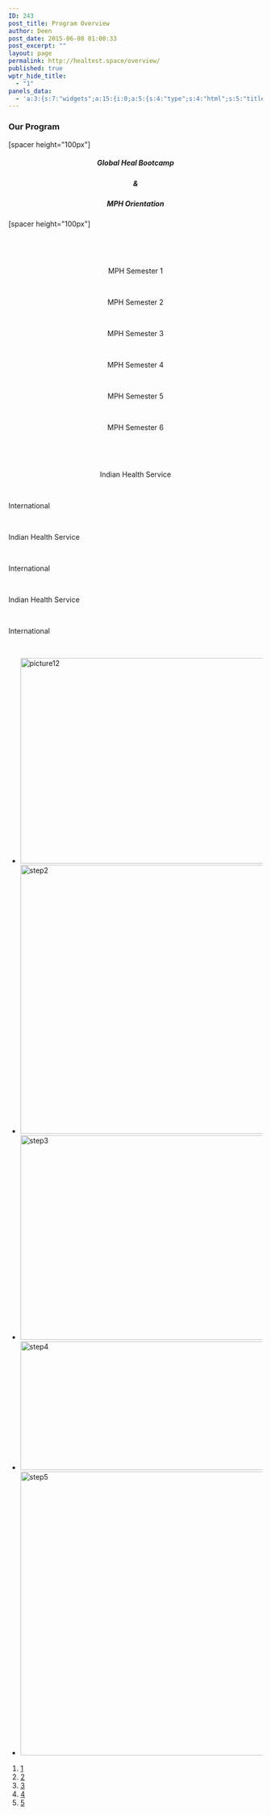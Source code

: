 ```yaml
---
ID: 243
post_title: Program Overview
author: Deen
post_date: 2015-06-08 01:00:33
post_excerpt: ""
layout: page
permalink: http://healtest.space/overview/
published: true
wptr_hide_title:
  - "1"
panels_data:
  - 'a:3:{s:7:"widgets";a:15:{i:0;a:5:{s:4:"type";s:4:"html";s:5:"title";s:0:"";s:4:"text";s:46:"<h3 style="text-align: left;">Our Program</h3>";s:6:"filter";s:1:"1";s:11:"panels_info";a:6:{s:5:"class";s:30:"WP_Widget_Black_Studio_TinyMCE";s:3:"raw";b:0;s:4:"grid";i:0;s:4:"cell";i:0;s:2:"id";i:0;s:5:"style";a:2:{s:10:"background";s:7:"#897364";s:18:"background_display";s:4:"tile";}}}i:1;a:5:{s:4:"type";s:6:"visual";s:5:"title";s:0:"";s:4:"text";s:220:"<p>[spacer height="100px"]</p><h5 style="text-align: center;">Global Heal Bootcamp</h5><h5 style="text-align: center;">&amp;</h5><h5 style="text-align: center;">MPH Orientation</h5><p>[spacer height="100px"]</p><p> </p>";s:6:"filter";s:1:"1";s:11:"panels_info";a:5:{s:5:"class";s:30:"WP_Widget_Black_Studio_TinyMCE";s:4:"grid";i:1;s:4:"cell";i:0;s:2:"id";i:1;s:5:"style";a:3:{s:10:"background";s:7:"#127e9b";s:27:"background_image_attachment";b:0;s:18:"background_display";s:6:"center";}}}i:2;a:5:{s:4:"type";s:6:"visual";s:5:"title";s:0:"";s:4:"text";s:58:"<p> </p><p style="text-align: center;">MPH Semester 1</p>";s:6:"filter";s:1:"1";s:11:"panels_info";a:6:{s:5:"class";s:30:"WP_Widget_Black_Studio_TinyMCE";s:3:"raw";b:0;s:4:"grid";i:1;s:4:"cell";i:1;s:2:"id";i:2;s:5:"style";a:2:{s:10:"background";s:7:"#129bba";s:18:"background_display";s:6:"center";}}}i:3;a:5:{s:4:"type";s:6:"visual";s:5:"title";s:0:"";s:4:"text";s:58:"<p> </p><p style="text-align: center;">MPH Semester 2</p>";s:6:"filter";s:1:"1";s:11:"panels_info";a:6:{s:5:"class";s:30:"WP_Widget_Black_Studio_TinyMCE";s:3:"raw";b:0;s:4:"grid";i:1;s:4:"cell";i:1;s:2:"id";i:3;s:5:"style";a:2:{s:10:"background";s:7:"#129bba";s:18:"background_display";s:6:"center";}}}i:4;a:5:{s:4:"type";s:6:"visual";s:5:"title";s:0:"";s:4:"text";s:58:"<p> </p><p style="text-align: center;">MPH Semester 3</p>";s:6:"filter";s:1:"1";s:11:"panels_info";a:6:{s:5:"class";s:30:"WP_Widget_Black_Studio_TinyMCE";s:3:"raw";b:0;s:4:"grid";i:1;s:4:"cell";i:1;s:2:"id";i:4;s:5:"style";a:2:{s:10:"background";s:7:"#129bba";s:18:"background_display";s:6:"center";}}}i:5;a:5:{s:4:"type";s:6:"visual";s:5:"title";s:0:"";s:4:"text";s:58:"<p> </p><p style="text-align: center;">MPH Semester 4</p>";s:6:"filter";s:1:"1";s:11:"panels_info";a:6:{s:5:"class";s:30:"WP_Widget_Black_Studio_TinyMCE";s:3:"raw";b:0;s:4:"grid";i:1;s:4:"cell";i:1;s:2:"id";i:5;s:5:"style";a:2:{s:10:"background";s:7:"#129bba";s:18:"background_display";s:6:"center";}}}i:6;a:5:{s:4:"type";s:6:"visual";s:5:"title";s:0:"";s:4:"text";s:58:"<p> </p><p style="text-align: center;">MPH Semester 5</p>";s:6:"filter";s:1:"1";s:11:"panels_info";a:6:{s:5:"class";s:30:"WP_Widget_Black_Studio_TinyMCE";s:3:"raw";b:0;s:4:"grid";i:1;s:4:"cell";i:1;s:2:"id";i:6;s:5:"style";a:2:{s:10:"background";s:7:"#129bba";s:18:"background_display";s:6:"center";}}}i:7;a:5:{s:4:"type";s:6:"visual";s:5:"title";s:0:"";s:4:"text";s:67:"<p> </p><p style="text-align: center;">MPH Semester 6</p><p> </p>";s:6:"filter";s:1:"1";s:11:"panels_info";a:6:{s:5:"class";s:30:"WP_Widget_Black_Studio_TinyMCE";s:3:"raw";b:0;s:4:"grid";i:1;s:4:"cell";i:1;s:2:"id";i:7;s:5:"style";a:2:{s:10:"background";s:7:"#129bba";s:18:"background_display";s:6:"center";}}}i:8;a:5:{s:4:"type";s:6:"visual";s:5:"title";s:0:"";s:4:"text";s:65:"<p> </p><p style="text-align: center;">Indian Health Service</p>";s:6:"filter";s:1:"1";s:11:"panels_info";a:6:{s:5:"class";s:30:"WP_Widget_Black_Studio_TinyMCE";s:3:"raw";b:0;s:4:"grid";i:1;s:4:"cell";i:2;s:2:"id";i:8;s:5:"style";a:2:{s:10:"background";s:7:"#ededed";s:18:"background_display";s:6:"center";}}}i:9;a:5:{s:4:"type";s:6:"visual";s:5:"title";s:0:"";s:4:"text";s:29:"<p> </p><p>International</p>";s:6:"filter";s:1:"1";s:11:"panels_info";a:6:{s:5:"class";s:30:"WP_Widget_Black_Studio_TinyMCE";s:3:"raw";b:0;s:4:"grid";i:1;s:4:"cell";i:2;s:2:"id";i:9;s:5:"style";a:2:{s:10:"background";s:7:"#ededed";s:18:"background_display";s:6:"center";}}}i:10;a:5:{s:4:"type";s:6:"visual";s:5:"title";s:0:"";s:4:"text";s:37:"<p> </p><p>Indian Health Service</p>";s:6:"filter";s:1:"1";s:11:"panels_info";a:6:{s:5:"class";s:30:"WP_Widget_Black_Studio_TinyMCE";s:3:"raw";b:0;s:4:"grid";i:1;s:4:"cell";i:2;s:2:"id";i:10;s:5:"style";a:2:{s:10:"background";s:7:"#ededed";s:18:"background_display";s:6:"center";}}}i:11;a:5:{s:4:"type";s:6:"visual";s:5:"title";s:0:"";s:4:"text";s:29:"<p> </p><p>International</p>";s:6:"filter";s:1:"1";s:11:"panels_info";a:6:{s:5:"class";s:30:"WP_Widget_Black_Studio_TinyMCE";s:3:"raw";b:0;s:4:"grid";i:1;s:4:"cell";i:2;s:2:"id";i:11;s:5:"style";a:2:{s:10:"background";s:7:"#ededed";s:18:"background_display";s:6:"center";}}}i:12;a:5:{s:4:"type";s:6:"visual";s:5:"title";s:0:"";s:4:"text";s:37:"<p> </p><p>Indian Health Service</p>";s:6:"filter";s:1:"1";s:11:"panels_info";a:6:{s:5:"class";s:30:"WP_Widget_Black_Studio_TinyMCE";s:3:"raw";b:0;s:4:"grid";i:1;s:4:"cell";i:2;s:2:"id";i:12;s:5:"style";a:2:{s:10:"background";s:7:"#ededed";s:18:"background_display";s:6:"center";}}}i:13;a:5:{s:4:"type";s:6:"visual";s:5:"title";s:0:"";s:4:"text";s:38:"<p> </p><p>International</p><p> </p>";s:6:"filter";s:1:"1";s:11:"panels_info";a:6:{s:5:"class";s:30:"WP_Widget_Black_Studio_TinyMCE";s:3:"raw";b:0;s:4:"grid";i:1;s:4:"cell";i:2;s:2:"id";i:13;s:5:"style";a:2:{s:10:"background";s:7:"#ededed";s:18:"background_display";s:6:"center";}}}i:14;a:7:{s:6:"frames";a:5:{i:0;a:5:{s:17:"background_videos";a:1:{i:0;a:4:{s:4:"file";s:0:"";s:3:"url";s:0:"";s:6:"format";s:9:"video/mp4";s:6:"height";s:0:"";}}s:16:"background_image";s:0:"";s:21:"background_image_type";s:5:"cover";s:16:"foreground_image";s:3:"556";s:3:"url";s:0:"";}i:1;a:5:{s:17:"background_videos";a:1:{i:0;a:4:{s:4:"file";s:0:"";s:3:"url";s:0:"";s:6:"format";s:9:"video/mp4";s:6:"height";s:0:"";}}s:16:"background_image";s:0:"";s:21:"background_image_type";s:5:"cover";s:16:"foreground_image";s:3:"786";s:3:"url";s:0:"";}i:2;a:5:{s:17:"background_videos";a:1:{i:0;a:4:{s:4:"file";s:0:"";s:3:"url";s:0:"";s:6:"format";s:9:"video/mp4";s:6:"height";s:0:"";}}s:16:"background_image";s:0:"";s:21:"background_image_type";s:5:"cover";s:16:"foreground_image";s:3:"787";s:3:"url";s:0:"";}i:3;a:5:{s:17:"background_videos";a:1:{i:0;a:4:{s:4:"file";s:0:"";s:3:"url";s:0:"";s:6:"format";s:9:"video/mp4";s:6:"height";s:0:"";}}s:16:"background_image";s:0:"";s:21:"background_image_type";s:5:"cover";s:16:"foreground_image";s:3:"788";s:3:"url";s:0:"";}i:4;a:5:{s:17:"background_videos";a:1:{i:0;a:4:{s:4:"file";s:0:"";s:3:"url";s:0:"";s:6:"format";s:9:"video/mp4";s:6:"height";s:0:"";}}s:16:"background_image";s:0:"";s:21:"background_image_type";s:5:"cover";s:16:"foreground_image";s:3:"789";s:3:"url";s:0:"";}}s:5:"speed";i:800;s:7:"timeout";i:8000;s:13:"nav_color_hex";s:7:"#070707";s:9:"nav_style";s:4:"thin";s:8:"nav_size";i:25;s:11:"panels_info";a:6:{s:5:"class";s:31:"SiteOrigin_Widget_Slider_Widget";s:3:"raw";b:0;s:4:"grid";i:1;s:4:"cell";i:3;s:2:"id";i:14;s:5:"style";a:3:{s:7:"padding";s:4:"20px";s:10:"background";s:7:"#ffffff";s:18:"background_display";s:4:"tile";}}}}s:5:"grids";a:2:{i:0;a:2:{s:5:"cells";i:1;s:5:"style";a:3:{s:11:"row_stretch";s:4:"full";s:10:"background";s:7:"#897364";s:18:"background_display";s:6:"center";}}i:1;a:2:{s:5:"cells";i:4;s:5:"style";a:3:{s:11:"row_stretch";s:14:"full-stretched";s:10:"background";s:7:"#ffffff";s:18:"background_display";s:4:"tile";}}}s:10:"grid_cells";a:5:{i:0;a:2:{s:4:"grid";i:0;s:6:"weight";i:1;}i:1;a:2:{s:4:"grid";i:1;s:6:"weight";d:0.2465317919077534558613962190065649338066577911376953125;}i:2;a:2:{s:4:"grid";i:1;s:6:"weight";d:0.1378612716768621293539354155655018985271453857421875;}i:3;a:2:{s:4:"grid";i:1;s:6:"weight";d:0.128612716762871392983669238674337975680828094482421875;}i:4;a:2:{s:4:"grid";i:1;s:6:"weight";d:0.486994219652512938534272279866854660212993621826171875;}}}'
---
```

<h3 style="text-align: left;">Our Program</h3>
[spacer height="100px"]
<h5 style="text-align: center;">Global Heal Bootcamp</h5>
<h5 style="text-align: center;">&amp;</h5>
<h5 style="text-align: center;">MPH Orientation</h5>
[spacer height="100px"]

&nbsp;

&nbsp;
<p style="text-align: center;">MPH Semester 1</p>
&nbsp;
<p style="text-align: center;">MPH Semester 2</p>
&nbsp;
<p style="text-align: center;">MPH Semester 3</p>
&nbsp;
<p style="text-align: center;">MPH Semester 4</p>
&nbsp;
<p style="text-align: center;">MPH Semester 5</p>
&nbsp;
<p style="text-align: center;">MPH Semester 6</p>
&nbsp;

&nbsp;
<p style="text-align: center;">Indian Health Service</p>
&nbsp;

International

&nbsp;

Indian Health Service

&nbsp;

International

&nbsp;

Indian Health Service

&nbsp;

International

&nbsp;
<ul class="sow-slider-images" data-settings="{&quot;pagination&quot;:true,&quot;speed&quot;:800,&quot;timeout&quot;:8000}">
	<li class="sow-slider-image sow-slider-image-cover" style="background-image: url();"><img class="attachment-full" src="http://healtest.space/wp-content/uploads/2015/06/picture12.png" alt="picture12" width="729" height="407" /></li>
	<li class="sow-slider-image sow-slider-image-cover" style="background-image: url();"><img class="attachment-full" src="http://healtest.space/wp-content/uploads/2015/06/step2.png" alt="step2" width="767" height="532" /></li>
	<li class="sow-slider-image sow-slider-image-cover" style="background-image: url();"><img class="attachment-full" src="http://healtest.space/wp-content/uploads/2015/06/step3.png" alt="step3" width="903" height="405" /></li>
	<li class="sow-slider-image sow-slider-image-cover" style="background-image: url();"><img class="attachment-full" src="http://healtest.space/wp-content/uploads/2015/06/step4.png" alt="step4" width="847" height="255" /></li>
	<li class="sow-slider-image sow-slider-image-cover" style="background-image: url();"><img class="attachment-full" src="http://healtest.space/wp-content/uploads/2015/06/step5.png" alt="step5" width="931" height="562" /></li>
</ul>
<ol class="sow-slider-pagination">
	<li><a href="#" data-goto="0">1</a></li>
	<li><a href="#" data-goto="1">2</a></li>
	<li><a href="#" data-goto="2">3</a></li>
	<li><a href="#" data-goto="3">4</a></li>
	<li><a href="#" data-goto="4">5</a></li>
</ol>
&nbsp;